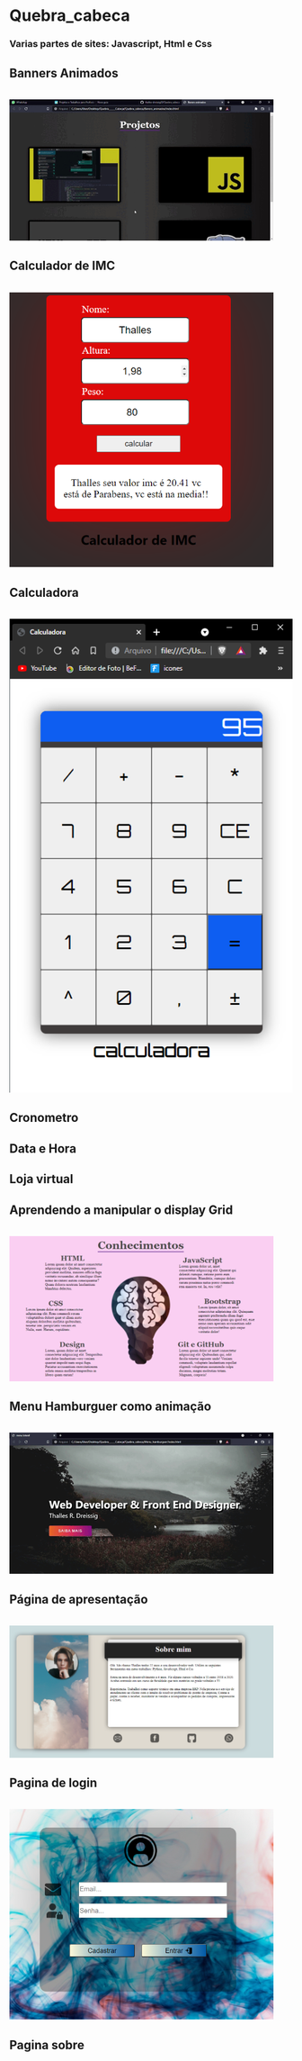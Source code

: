 # Quebra_cabeca
### Varias partes de sites: Javascript, Html e Css
## Banners Animados
<br>
<img width="470" src="src/assets/to_readme/Gif_Banners.gif">
<br>

## Calculador de IMC
<br>
<img width="470" src="src/assets/to_readme/IMC.PNG">
<br>

## Calculadora
<br>
<img src="src/assets/to_readme/imagem_calculadora.png">
<br>

## Cronometro

## Data e Hora

## Loja virtual

## Aprendendo a manipular o display Grid
<br>
<img width="470" src="src/assets/to_readme/ExemploPagina_ManipulacaoGrid.PNG">
<br>

## Menu Hamburguer como animação
<br>
<img width="470" src="src/assets/to_readme/gif_menuLateral.gif">
<br>

## Página de apresentação
<br>
<img width="470" src="src/assets/to_readme/ExemploPagina_Apresentacao.PNG">
<br>

## Pagina de login
<br>
<img width="470" src="src/assets/to_readme/paginalogin.PNG">
<br>

## Pagina sobre


 





